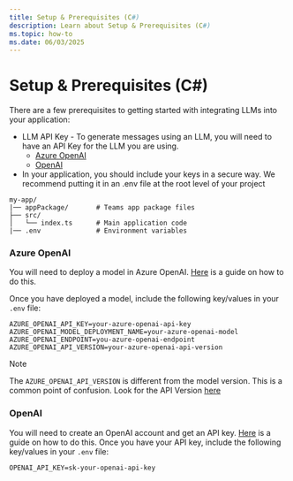 ```yaml
---
title: Setup & Prerequisites (C#)
description: Learn about Setup & Prerequisites (C#)
ms.topic: how-to
ms.date: 06/03/2025
---
```


# Setup & Prerequisites (C#)

There are a few prerequisites to getting started with integrating LLMs into your application:

- LLM API Key - To generate messages using an LLM, you will need to have an API Key for the LLM you are using.
  - [Azure OpenAI](https://azure.microsoft.com/products/ai-services/openai-service)
  - [OpenAI](https://platform.openai.com/)
- In your application, you should include your keys in a secure way. We recommend putting it in an .env file at the root level of your project

```
my-app/
|── appPackage/       # Teams app package files
├── src/
│   └── index.ts      # Main application code
|── .env              # Environment variables
```

### Azure OpenAI

You will need to deploy a model in Azure OpenAI. [Here](/azure/ai-services/openai/how-to/create-resource?pivots=web-portal#deploy-a-model 'Azure OpenAI Model Deployment Guide') is a guide on how to do this.

Once you have deployed a model, include the following key/values in your `.env` file:


```env
AZURE_OPENAI_API_KEY=your-azure-openai-api-key
AZURE_OPENAI_MODEL_DEPLOYMENT_NAME=your-azure-openai-model
AZURE_OPENAI_ENDPOINT=you-azure-openai-endpoint
AZURE_OPENAI_API_VERSION=your-azure-openai-api-version
```


> [!NOTE]
> The `AZURE_OPENAI_API_VERSION` is different from the model version. This is a common point of confusion. Look for the API Version [here](/azure/ai-services/openai/reference?WT.mc_id=AZ-MVP-5004796 'Azure OpenAI API Reference')

### OpenAI

You will need to create an OpenAI account and get an API key. [Here](https://platform.openai.com/docs/quickstart/build-your-application 'OpenAI Quickstart Guide') is a guide on how to do this.
Once you have your API key, include the following key/values in your `.env` file:


```env
OPENAI_API_KEY=sk-your-openai-api-key
```
